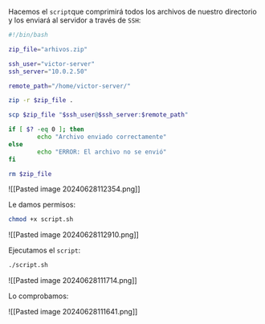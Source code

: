 
Hacemos el ``script``que comprimirá todos los archivos de nuestro directorio y los enviará al servidor a través de ``SSH``:

```Bash
#!/bin/bash

zip_file="arhivos.zip"

ssh_user="victor-server"
ssh_server="10.0.2.50"

remote_path="/home/victor-server/"

zip -r $zip_file .

scp $zip_file "$ssh_user@$ssh_server:$remote_path"

if [ $? -eq 0 ]; then
        echo "Archivo enviado correctamente"
else
        echo "ERROR: El archivo no se envió"
fi

rm $zip_file
```

![[Pasted image 20240628112354.png]]

Le damos permisos:

```Bash
chmod +x script.sh
```

![[Pasted image 20240628112910.png]]

Ejecutamos el ``script``:

```Bash
./script.sh
```

![[Pasted image 20240628111714.png]]

Lo comprobamos:

![[Pasted image 20240628111641.png]]



